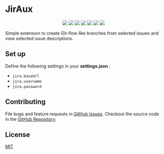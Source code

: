 # JirAux

<p align="center">
  <a href="https://travis-ci.com/Semyonic/JirAux"><img src="https://travis-ci.com/Semyonic/JirAux.svg?branch=master"/></a> <a href="https://codeclimate.com/github/Semyonic/JirAux/maintainability"><img src="https://api.codeclimate.com/v1/badges/fc701dce835cad12bdc2/maintainability" /></a> <a href="https://codeclimate.com/github/Semyonic/JirAux/test_coverage"><img src="https://api.codeclimate.com/v1/badges/fc701dce835cad12bdc2/test_coverage" /></a> <a href="https://marketplace.visualstudio.com/items?itemName=SemihOnay.JirAux"><img src="https://vsmarketplacebadge.apphb.com/version-short/SemihOnay.JirAux.svg"/></a> <a href="https://marketplace.visualstudio.com/items?itemName=SemihOnay.JirAux"> <img src="https://vsmarketplacebadge.apphb.com/downloads-short/SemihOnay.JirAux.svg"/></a> <a href="https://marketplace.visualstudio.com/items?itemName=SemihOnay.JirAux"> <img src="https://vsmarketplacebadge.apphb.com/installs-short/SemihOnay.JirAux.svg"/></a> <a href="https://marketplace.visualstudio.com/items?itemName=SemihOnay.JirAux"><img src="https://vsmarketplacebadge.apphb.com/rating-star/SemihOnay.JirAux.svg" /></a>
</p>

Simple extension to create Git-flow like branches from selected issues and view selected issue
descriptions.

## Set up

Define the following settings in your **settings.json** :

- `jira.baseUrl`
- `jira.username`
- `jira.password`

## Contributing

File bugs and feature requests in [GitHub Issues](https://github.com/Semyonic/JirAux/issues).
Checkout the source code in the [GitHub Repository](https://github.com/Semyonic/JirAux).

## License

[MIT](./LICENSE)
